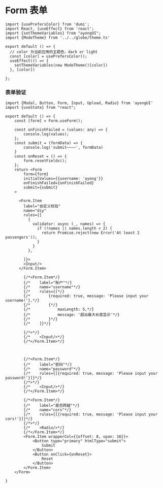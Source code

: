 # Form 表单

```tsx  hideCode=true inline=true
import {usePrefersColor} from 'dumi';
import React, {useEffect} from 'react';
import {setThemeVariables} from "ayongUI";
import {ModeTheme} from '../../globe/theme.ts'

export default () => {
  // color 为当前应用的主题色，dark or light
  const [color] = usePrefersColor();
  useEffect(() => {
    setThemeVariables(new ModeTheme()[color])
  }, [color])

};
```

[//]: # (### 基本使用)

[//]: # ()
[//]: # (```tsx)

[//]: # (import {Modal, Button, Form, Input, Upload, Radio} from 'ayongUI')

[//]: # (import {useState} from "react";)

[//]: # ()
[//]: # (export default &#40;&#41; => {)

[//]: # ()
[//]: # (    const [formLayout, setFormLayout] = useState&#40;'right'&#41;;)

[//]: # (    const [componentDisabled, setComponentDisabled] = useState&#40;false&#41;;)

[//]: # (    const onValuesChange = &#40;{layout}&#41; => {)

[//]: # (        setFormLayout&#40;layout&#41;)

[//]: # (    };)

[//]: # ()
[//]: # (    const submit = &#40;formData&#41; => {)

[//]: # (        console.log&#40;'submit~~~~', formData&#41;)

[//]: # (    })

[//]: # (    return <div style={{width: '588px'}}>)

[//]: # (        <Radio)

[//]: # (            checked={componentDisabled})

[//]: # (            onChange={&#40;checked&#41; => setComponentDisabled&#40;checked&#41;})

[//]: # (        >)

[//]: # (            Form 禁用)

[//]: # (        </Radio>)

[//]: # (        <Form formLayout={formLayout})

[//]: # (              disabled={componentDisabled})

[//]: # (              onValuesChange={onValuesChange})

[//]: # (              submit={submit})

[//]: # (        >)

[//]: # (            <Form.Item)

[//]: # (                label="布局")

[//]: # (                name="layout")

[//]: # (            >)

[//]: # (                <Radio.Group>)

[//]: # (                    <Radio.Button value="left">靠左对齐</Radio.Button>)

[//]: # (                    <Radio.Button value="center">剧中对齐</Radio.Button>)

[//]: # (                    <Radio.Button value="right">靠右对齐</Radio.Button>)

[//]: # (                    <Radio.Button value="vertical">上下布局</Radio.Button>)

[//]: # (                    <Radio.Button value="inline">左右布局</Radio.Button>)

[//]: # (                </Radio.Group>)

[//]: # (            </Form.Item>)

[//]: # (            <Form.Item)

[//]: # (                label="账户")

[//]: # (                name="username")

[//]: # (                rules={[{required: true, message: 'Please input your username!'}, {)

[//]: # (                    maxLength: 2,)

[//]: # (                    message: '超出最大长度显示')

[//]: # (                }]})

[//]: # ()
[//]: # (            >)

[//]: # (                <Input/>)

[//]: # (            </Form.Item>)

[//]: # (            <Form.Item)

[//]: # (                label="密码")

[//]: # (                name="password")

[//]: # (                rules={[{required: true, message: 'Please input your username!'}]})

[//]: # (            >)

[//]: # (                <Input/>)

[//]: # (            </Form.Item>)

[//]: # ()
[//]: # (            <Form.Item)

[//]: # (                label="附件上传")

[//]: # (                name="file")

[//]: # (                style={{height: '80px'}})

[//]: # (                rules={[{required: true, message: 'Please input your username!'}]})

[//]: # (            >)

[//]: # (                <Upload maxCount={2}/>)

[//]: # (            </Form.Item>)

[//]: # (            <Form.Item)

[//]: # (                label="是否跨越")

[//]: # (                name="cors")

[//]: # (                rules={[{required: true, message: 'Please input your username!'}]})

[//]: # (            >)

[//]: # (                <Radio/>)

[//]: # (            </Form.Item>)

[//]: # (            <Form.Item wrapperCol={{offset: 8, span: 16}}>)

[//]: # (                <Button type="primary" htmlType="submit">)

[//]: # (                    Submit)

[//]: # (                </Button>)

[//]: # ()
[//]: # (            </Form.Item>)

[//]: # (        </Form>)

[//]: # ()
[//]: # ()
[//]: # (    </div>)

[//]: # ()
[//]: # (})

[//]: # ()
[//]: # (```)

### 表单验证

```tsx
import {Modal, Button, Form, Input, Upload, Radio} from 'ayongUI'
import {useState} from "react";

export default () => {
    const [form] = Form.useForm();

    const onFinishFailed = (values: any) => {
        console.log(values);
    };
    const submit = (formData) => {
        console.log('submit~~~~', formData)
    }
    const onReset = () => {
        form.resetFields();
    };
    return <Form
        form={form}
        initialValues={{username: 'ayong'}}
        onFinishFailed={onFinishFailed}
        submit={submit}
    >

      <Form.Item
        label="自定义校验"
        name="diy"
        rules={[
          {
            validator: async (_, names) => {
              if (!names || names.length < 2) {
                return Promise.reject(new Error('At least 2 passengers'));
              }
            }
          },

        ]}>
        <Input/>
      </Form.Item>
      
        {/*<Form.Item*/}
        {/*    label="账户"*/}
        {/*    name="username"*/}
        {/*    rules={[*/}
        {/*        {required: true, message: 'Please input your username!'},*/}
        {/*        {*/}
        {/*            maxLength: 5,*/}
        {/*            message: '超出最大长度显示'*/}
        {/*        }*/}
        {/*    ]}*/}
        
        {/*>*/}
        {/*    <Input/>*/}
        {/*</Form.Item>*/}



        {/*<Form.Item*/}
        {/*    label="密码"*/}
        {/*    name="password"*/}
        {/*    rules={[{required: true, message: 'Please input your password!'}]}*/}
        {/*>*/}
        {/*    <Input/>*/}
        {/*</Form.Item>*/}
        
        {/*<Form.Item*/}
        {/*    label="是否跨越"*/}
        {/*    name="cors"*/}
        {/*    rules={[{required: true, message: 'Please input your cors!'}]}*/}
        {/*>*/}
        {/*    <Radio/>*/}
        {/*</Form.Item>*/}
        <Form.Item wrapperCol={{offset: 8, span: 16}}>
            <Button type="primary" htmlType="submit">
                Submit
            </Button>
            <Button onClick={onReset}>
                Reset
            </Button>
        </Form.Item>
    </Form>

}
```

[//]: # (### 字段监听 hook useWatch)

[//]: # (useWatch 允许你监听字段变化，同时仅当该字段变化时重新渲染)

[//]: # (```tsx)

[//]: # (import React, {useState, useEffect, useRef, useLayoutEffect} from 'react';)

[//]: # (import {Modal, Button, Form, Input, Upload, Radio} from 'ayongUI')

[//]: # ()
[//]: # (export default &#40;&#41; => {)

[//]: # (    // const [form] = Form.useForm<{ name: string; age: number }>&#40;&#41;;)

[//]: # (    const nameValue = Form.useWatch&#40;'name'&#41;;)

[//]: # ()
[//]: # (    const customValue = Form.useWatch&#40;&#40;values&#41; => `name: ${values.name || ''}`&#41;;)

[//]: # ()
[//]: # (    return &#40;)

[//]: # (        <>)

[//]: # (            <Form layout="vertical">)

[//]: # (                <Form.Item name="name" label="Name &#40;Watch to trigger rerender&#41;">)

[//]: # (                    <Input/>)

[//]: # (                </Form.Item>)

[//]: # (                <Form.Item name="age" label="Age &#40;Not Watch&#41;">)

[//]: # (                    <Input/>)

[//]: # (                </Form.Item>)

[//]: # (            </Form>)

[//]: # ()
[//]: # (            <div>Name Value: {nameValue}</div>)

[//]: # (            <div>Custom Value: {customValue}</div>)

[//]: # (        </>)

[//]: # (    &#41;;)

[//]: # (};)

[//]: # ()
[//]: # (```)
